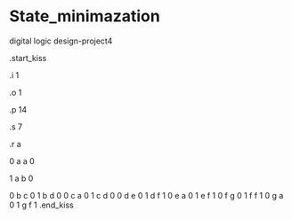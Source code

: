 # State_minimazation
digital logic design-project4 
  
  .start_kiss  
  
  .i 1  
  
  .o 1  
  
  .p 14  
  
  .s 7  
  
  .r a  
  
  0 a a 0  
  
  1 a b 0  
  
  0 b c 0
  1 b d 0
  0 c a 0
  1 c d 0
  0 d e 0
  1 d f 1
  0 e a 0
  1 e f 1
  0 f g 0
  1 f f 1
  0 g a 0
  1 g f 1
  .end_kiss

